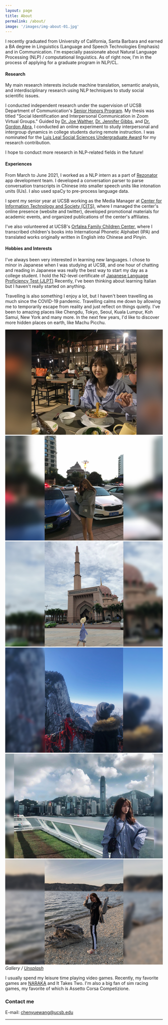 ```yaml
---
layout: page
title: About
permalink: /about/
image: '/images/img-about-01.jpg'
---
```


I recently graduated from University of California, Santa Barbara and earned a BA degree in Linguistics (Language and Speech Technologies Emphasis) and in Communication. I'm especially passionate about Natural Language Processing (NLP) / computational linguistics. As of right now, I'm in the process of applying for a graduate program in NLP/CL.

#### Research
My main research interests include machine translation, semantic analysis, and interdisciplinary research using NLP techniques to study social scientific issues.

I conducted independent research under the supervision of UCSB Department of Communication's [Senior Honors Program](https://www.comm.ucsb.edu/undergrad/senior-honors). My thesis was titled "Social Identification and Interpersonal Communication in Zoom Virtual Groups." Guided by [Dr. Joe Walther](https://www.comm.ucsb.edu/people/joe-walther), [Dr. Jennifer Gibbs](https://www.comm.ucsb.edu/people/jennifer-gibbs), and [Dr. Gordon Abra](https://www.comm.ucsb.edu/people/gordon-abra), I conducted an online experiment to study interpersonal and intergroup dynamics in college students during remote instruction. I was nominated for the [Luis Leal Social Sciences Undergraduate Award](https://www.news.ucsb.edu/topics/luis-leal-award) for my research contribution.

I hope to conduct more research in NLP-related fields in the future!
#### Experiences
From March to June 2021, I worked as a NLP intern as a part of [Rezonator](https://rezonator.com/) app development team. I developed a conversation parser to parse conversation transcripts in Chinese into smaller speech units like intonation units (IUs). I also used spaCy to pre-process language data.

I spent my senior year at UCSB working as the Media Manager at [Center for Information Technology and Society (CITS)](https://cits.ucsb.edu/), where I managed the center's online presence (website and twitter), developed promotional materials for academic events, and organized publications of the center's affiliates. 

I've also volunteered at UCSB's [Orfalea Family Children Center](https://childrenscenter.sa.ucsb.edu/programs-curriculum/ofcc), where I transcribed children's books into International Phonetic Alphabet (IPA) and translated works originally written in English into Chinese and Pinyin.
#### Hobbies and Interests
I've always been very interested in learning new languages. I chose to minor in Japanese when I was studying at UCSB, and one hour of chatting and reading in Japanese was really the best way to start my day as a college student. I hold the N2-level certificate of [Japanese Language Proficiency Test (JLPT)](https://www.jlpt.jp/e/) Recently, I've been thinking about learning Italian but I haven't really started on anything.

Travelling is also something I enjoy a lot, but I haven't been travelling as much since the COVID-19 pandemic. Travelling calms me down by allowing me to temporarily escape from reality and just reflect on things quietly. I've been to amazing places like Chengdu, Tokyo, Seoul, Kuala Lumpur, Koh Samui, New York and many more. In the next few years, I'd like to discover more hidden places on earth, like Machu Picchu.

<div class="gallery-box">
  <div class="gallery">
    <img src="/images/trv01.jpg">
    <img src="/images/trv02.jpg">
    <img src="/images/trv03.jpg">
    <img src="/images/trv04.jpg">
    <img src="/images/trv05.jpg">
    <img src="/images/trv06.jpg">
  </div>
  <em>Gallery / <a href="https://unsplash.com/" target="_blank">Unsplash</a></em>
</div>

I usually spend my leisure time playing video games. Recently, my favorite games are [NARAKA](https://store.steampowered.com/app/1203220/NARAKA_BLADEPOINT/) and It Takes Two. I'm also a big fan of sim racing games, my favorite of which is Assetto Corsa Competizione.


### Contact me

E-mail: [chenyuewang@ucsb.edu](chenyuewang@ucsb.edu)


***